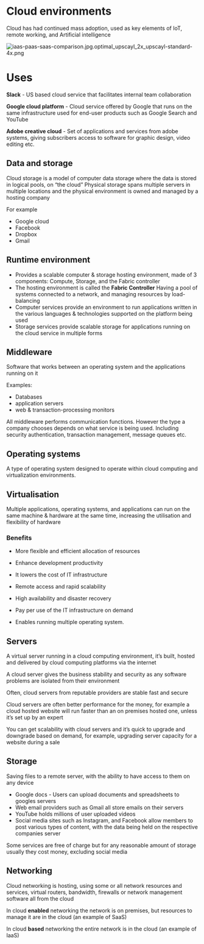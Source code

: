 # Cloud environments

Cloud has had continued mass adoption, used as key elements of IoT, remote working, and Artificial intelligence

![iaas-paas-saas-comparison.jpg.optimal_upscayl_2x_upscayl-standard-4x.png](Cloud%20environments%2012653012912780fab19acb77e7ca444b/iaas-paas-saas-comparison.jpg.optimal_upscayl_2x_upscayl-standard-4x.png)

# **Uses**

**Slack** - US based cloud service that facilitates internal team collaboration

**Google cloud platform** - Cloud service offered by Google that runs on the same infrastructure used for end-user products such as Google Search and YouTube

**Adobe creative cloud** - Set of applications and services from adobe systems, giving subscribers access to software for graphic design, video editing etc.

## Data and storage

Cloud storage is a model of computer data storage where the data is stored in logical pools, on “the cloud” Physical storage spans multiple servers in multiple locations and the physical environment is owned and managed by a hosting company

For example

- Google cloud
- Facebook
- Dropbox
- Gmail

## Runtime environment

- Provides a scalable computer & storage hosting environment, made of 3 components: Compute, Storage, and the Fabric controller
- The hosting environment is called the **Fabric Controller**  Having a pool of systems connected to a network, and managing resources by load-balancing
- Computer services provide an environment to run applications written in the various languages & technologies supported on the platform being used
- Storage services provide scalable storage for applications running on the cloud service in multiple forms

## **Middleware**

Software that works between an operating system and the applications running on it

Examples:

- Databases
- application servers
- web & transaction-processing monitors

All middleware performs communication functions. However the type a company chooses depends on what service is being used. Including security authentication, transaction management, message queues etc.

## **Operating systems**

A type of operating system designed to operate within cloud computing and virtualization environments.

## **Virtualisation**

Multiple applications, operating systems, and applications can run on the same machine & hardware at the same time, increasing the utilisation and flexibility of hardware

### **Benefits**

- More flexible and efficient allocation of resources
- Enhance development productivity
- It lowers the cost of IT infrastructure

- Remote access and rapid scalability
- High availability and disaster recovery
- Pay per use of the IT infrastructure on demand
- Enables running multiple operating system.

## Servers

A virtual server running in a cloud computing environment, it’s built, hosted and delivered by cloud computing platforms via the internet

A cloud server gives the business stability and security as any software problems are isolated from their environment

Often, cloud servers from reputable providers are stable fast and secure

Cloud servers are often better performance for the money, for example a cloud hosted website will run faster than an on premises hosted one, unless it’s set up by an expert

You can get scalability with cloud servers and it’s quick to upgrade and downgrade based on demand, for example, upgrading server capacity for a website during a sale

## Storage

Saving files to a remote server, with the ability to have access to them on  any device

- Google docs - Users can upload documents and spreadsheets to googles servers
- Web email providers such as Gmail all store emails on their servers
- YouTube holds millions of user uploaded videos
- Social media sites such as Instagram, and Facebook allow members to post various types of content, with the data being held on the respective companies server

Some services are free of charge but for any reasonable amount of storage usually they cost money, excluding social media

## Networking

Cloud networking is hosting, using some or all network resources and services, virtual routers, bandwidth, firewalls or network management software all from the cloud

In cloud **enabled** networking the network is on premises, but resources to manage it are in the cloud (an example of SaaS)

In cloud **based** networking the entire network is in the cloud (an example of IaaS)